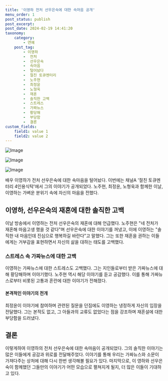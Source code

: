 ```yaml
---
title: '이영하 전처 선우은숙에 대한 속마음 공개'
menu_order: 1
post_status: publish
post_excerpt: 
post_date: 2024-02-19 14:41:20
taxonomy:
    category:
        - 연예
    post_tag:
        - 이영하
        -  전처
        -  선우은숙
        -  속마음
        -  털어놨다
        -  절친 토큐멘터리
        -  노주현
        -  최정윤
        -  노형욱
        -  재혼
        -  솔직한 고백
        -  스트레스
        -  가짜뉴스
        -  황당해
        -  부당함
        -  결론
custom_fields:
    field1: value 1
    field2: value 2
---
```


![Image](https://mimgnews.pstatic.net/image/076/2024/02/13/2024021301000830000110991_20240213131502265.jpg?type=w540)

![Image](https://ssl.pstatic.net/mimgnews/image/076/2024/02/13/2024021301000830000110992_20240213131502270.jpg?type=w540)

![Image](https://mimgnews.pstatic.net/image/076/2024/02/13/2024021301000830000110993_20240213131502273.jpg?type=w540)

배우 이영하가 전처 선우은숙에 대한 속마음을 털어놨다. 이번에는 채널A '절친 토큐멘터리 4인용식탁'에서 그의 이야기가 공개되었다. 노주현, 최정윤, 노형욱과 함께한 이날, 이영하는 가벼운 분위기 속에 자신의 마음을 전했다.
## 이영하, 선우은숙의 재혼에 대한 솔직한 고백
이날 방송에서 이영하는 전처 선우은숙의 재혼에 대해 언급했다. 노주현은 "네 전처가 재혼해 마음고생 했을 것 같다"며 선우은숙에 대한 이야기를 꺼냈고, 이에 이영하는 "솔직한 내 마음인데 진심으로 행복하길 바란다"고 말했다. 그는 또한 재혼을 권하는 이들에게는 거부감을 표현하면서 자신의 삶을 대하는 태도를 고백했다.
### 스트레스 속 가짜뉴스에 대한 고백
이영하는 가짜뉴스에 대한 스트레스도 고백했다. 그는 지인들로부터 받은 가짜뉴스에 대해 황당해하며 이야기했다. 노주현 역시 해당 이야기를 듣고 공감했다. 이를 통해 가짜뉴스로부터 비롯된 고통과 혼란에 대한 이야기가 전해졌다.
#### 본격적인 이야기의 전개
최정윤이 이야기에 참여하며 관련된 질문을 던짐에도 이영하는 냉정하게 자신의 입장을 전달했다. 그는 본적도 없고, 그 아들과의 교류도 없었다는 점을 강조하며 재혼설에 대한 부당함을 드러냈다.
## 결론
이렇게하여 이영하의 전처 선우은숙에 대한 속마음이 공개되었다. 그의 솔직한 이야기는 많은 이들에게 공감과 위로를 전달해주었다. 이야기를 통해 우리는 가짜뉴스와 소문이 가져다주는 상처에 대해 다시 한번 생각해볼 필요가 있다. 마지막으로, 이 영하와 선우은숙이 함께했던 그들만의 이야기가 어떤 모습으로 펼쳐지게 될지, 더 많은 이들이 기대하고 있다.
